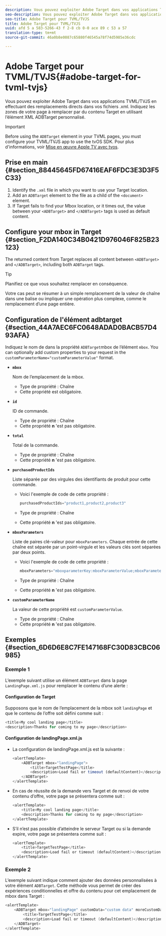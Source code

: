 ```yaml
---
description: Vous pouvez exploiter Adobe Target dans vos applications TVML/TVJS en effectuant des remplacements directs dans vos fichiers .xml. Indiquez les zones de votre page à remplacer par du contenu Target en utilisant l’élément XML ADBTarget personnalisé.
seo-description: Vous pouvez exploiter Adobe Target dans vos applications TVML/TVJS en effectuant des remplacements directs dans vos fichiers .xml. Indiquez les zones de votre page à remplacer par du contenu Target en utilisant l’élément XML ADBTarget personnalisé.
seo-title: Adobe Target pour TVML/TVJS
title: Adobe Target pour TVML/TVJS
uuid: afd 5 a 583-5266-43 f 2-8 cb 0-0 ace 89 c 53 a 57
translation-type: tm+mt
source-git-commit: 46a0b8e0087c65880f46545a78f74d5985e36cdc

---
```



# Adobe Target pour TVML/TVJS{#adobe-target-for-tvml-tvjs}

Vous pouvez exploiter Adobe Target dans vos applications TVML/TVJS en effectuant des remplacements directs dans vos fichiers .xml. Indiquez les zones de votre page à remplacer par du contenu Target en utilisant l’élément XML ADBTarget personnalisé.

>[!IMPORTANT]
>
>Before using the `ADBTarget` element in your TVML pages, you must configure your TVML/TVJS app to use the tvOS SDK. Pour plus d'informations, voir [Mise en œuvre Apple TV avec tvos](/help/ios/apple-tv-implementation-tvos/apple-tv-implementation-tvos.md).

## Prise en main {#section_88445645FD67416EAF6FDC3E3D3F5C33}

1. Identify the `.xml` file in which you want to use your Target location.
1. Add an `ADBTarget` element to the file as a child of the `<document>` element.
1. If Target fails to find your Mbox location, or it times out, the value between your `<ADBTarget>` and `</ADBTarget>` tags is used as default content.

## Configure your mbox in Target {#section_F2DA140C34B0421D976046F825B23123}

The returned content from Target replaces all content between `<ADBTarget>` and `</ADBTarget>`, including both `ADBTarget` tags.

>[!TIP]
>
>Planifiez ce que vous souhaitez remplacer en conséquence.

Votre cas peut se résumer à un simple remplacement de la valeur de chaîne dans une balise ou impliquer une opération plus complexe, comme le remplacement d’une page entière.

## Configuration de l'élément adbtarget {#section_44A7AEC6FC0648ADAD0BACB57D493AFA}

Indiquez le nom de dans la propriété `ADBTarget`mbox de l’élément `mbox`. You can optionally add custom properties to your request in the `customParameterName="customParameterValue"` format.

* **`mbox`**

   Nom de l’emplacement de la mbox.

   * Type de propriété : Chaîne
   * Cette propriété est obligatoire.

* **`id`**

   ID de commande.

   * Type de propriété : Chaîne
   * Cette propriété **n** 'est pas obligatoire.

* **`total`**

   Total de la commande.

   * Type de propriété : Chaîne
   * Cette propriété **n** 'est pas obligatoire.

* **`purchasedProductIds`**

   Liste séparée par des virgules des identifiants de produit pour cette commande.

   * Voici l'exemple de code de cette propriété :


      ```objective-c
      purchasedProductIds="product1,product2,product3" 
      ```

   * Type de propriété : Chaîne
   * Cette propriété **n** 'est pas obligatoire.

* **`mboxParameters`**

   Liste de paires clé-valeur pour `mboxParameters`. Chaque entrée de cette chaîne est séparée par un point-virgule et les valeurs clés sont séparées par deux points.

   * Voici l'exemple de code de cette propriété :

      ```objective-c
      mboxParameters="mboxparameterKey:mboxParameterValue;mboxParameterKey1:mboxParameterValue1;mboxParameterKey2:mboxParameterValue2"
      ```

   * Type de propriété : Chaîne
   * Cette propriété **n** 'est pas obligatoire.

* **`customParameterName`**

   La valeur de cette propriété est `customParameterValue`.

   * Type de propriété : Chaîne
   * Cette propriété **n** 'est pas obligatoire.


## Exemples {#section_6D6D6E8C7FE147168FC30D83CBC06985}

### Exemple 1

L’exemple suivant utilise un élément `ADBTarget` dans la page `LandingPage.xml.js` pour remplacer le contenu d’une alerte :

#### Configuration de Target

Supposons que le nom de l’emplacement de la mbox soit `landingPage` et que le contenu de l’offre soit défini comme suit :

```objective-c
<title>My cool landing page</title> 
<description>Thanks for coming to my page</description> 
```

#### Configuration de landingPage.xml.js

* La configuration de landingPage.xml.js est la suivante :

   ```js
   <alertTemplate> 
       <ADBTarget mbox="landingPage">  
           <title>TargetTestPage</title> 
           <description>Load fail or timeout (defaultContent)</description> 
       </ADBTarget>  
   </alertTemplate> 
   ```

* En cas de réussite de la demande vers Target et de renvoi de votre contenu d’offre, votre page se présentera comme suit :

   ```objective-c
   <alertTemplate> 
       <title>My cool landing page</title> 
       <description>Thanks for coming to my page</description> 
   </alertTemplate>
   ```

* S’il n’est pas possible d’atteindre le serveur Target ou si la demande expire, votre page se présentera comme suit :

   ```objective-c
   <alertTemplate> 
       <title>TargetTestPage</title> 
       <description>Load fail or timeout (defaultContent)</description> 
   </alertTemplate>
   ```

### Exemple 2

L’exemple suivant indique comment ajouter des données personnalisées à votre élément `ADBTarget`. Cette méthode vous permet de créer des expériences conditionnelles et offre du contenu pour cet emplacement de mbox dans Target :

```objective-c
<alertTemplate> 
    <ADBTarget mbox="landingPage" customData="custom data" moreCustomData="more custom data"> 
        <title>TargetTestPage</title> 
        <description>Load fail or timeout (defaultContent)</description> 
    </ADBTarget>  
</alertTemplate>
```
